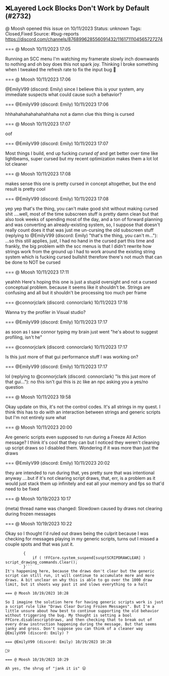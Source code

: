## ❌Layered Lock Blocks Don't Work by Default (#2732)
@ Moosh opened this issue on 10/11/2023
Status: unknown
Tags: Closed,Fixed
Source: #bug-reports https://discord.com/channels/876899628556091432/1161711104565727274


=== @ Moosh 10/11/2023 17:05

Running an SCC menu I'm watching my framerate slowly inch downwards to nothing and oh boy does this not spark joy. Thinking I broke something when I tweaked the refresh rate to fix the input bug 😬

=== @ Moosh 10/11/2023 17:06

@EmilyV99 (discord: Emily) since I believe this is your system, any immediate suspects what could cause such a behavior?

=== @EmilyV99 (discord: Emily) 10/11/2023 17:06

hhhahahahahahahahhaha
not a damn clue
this thing is cursed

=== @ Moosh 10/11/2023 17:07

oof

=== @EmilyV99 (discord: Emily) 10/11/2023 17:07

Most things I build, end up fucking *cursed af*
and get better over time
like lightbeams, super cursed
but my recent optimization makes them a lot lot lot cleaner

=== @ Moosh 10/11/2023 17:08

makes sense
this one is pretty cursed in concept altogether, but the end result is pretty cool

=== @EmilyV99 (discord: Emily) 10/11/2023 17:08

yep yep
that's the thing, you can't make good shit without making cursed shit
....well, most of the time
subscreen stuff is pretty damn clean
but that also took weeks of spending most of the day, and a ton of forward planning
and was converting an already-existing system, so, I suppose that doesn't really count does it
that was just me un-cursing the old subscreen stuff
(replying to @EmilyV99 (discord: Emily) "that's the thing, you can't m…"): ...so this still applies, just, I had no hand in the cursed part this time
and frankly, the big problem with the scc menus
is that I didn't rewrite how strings work from the ground up
I had to work around the existing string system
which is fucking cursed bullshit
therefore there's not much that can be done to NOT be cursed

=== @ Moosh 10/11/2023 17:11

yeahhh
Here's hoping this one is just a stupid oversight and not a cursed conceptual problem. because it seems like it shouldn't be. Strings are confusing and all but it shouldn't be processing too much per frame

=== @connorjclark (discord: connorclark) 10/11/2023 17:16

Wanna try the profiler in Visual studio?

=== @EmilyV99 (discord: Emily) 10/11/2023 17:17

as soon as I saw connor typing my brain just went "he's about to suggest profiling, isn't he"

=== @connorjclark (discord: connorclark) 10/11/2023 17:17

Is this just more of that gui performance stuff I was working on?

=== @EmilyV99 (discord: Emily) 10/11/2023 17:17

lol
(replying to @connorjclark (discord: connorclark) "Is this just more of that gui…"): no this isn't gui
this is zc
like an npc asking you a yes/no question

=== @ Moosh 10/11/2023 19:58

Okay update on this, it's not the control codes. It's all strings in my quest. I think this has to do with an interaction between strings and generic scripts but I'm not entirely sure what

=== @ Moosh 10/11/2023 20:00

Are generic scripts even supposed to run during a Freeze All Action message? I think it's cool that they can but I noticed they weren't cleaning up script draws so I disabled them. Wondering if it was more than just the draws

=== @EmilyV99 (discord: Emily) 10/11/2023 20:02

they are intended to run during that, yes
pretty sure that was intentional anyway
....but if it's not clearing script draws, that, err, is a problem
as it would just stack them up infinitely and eat all your memory and fps
so that'd need to be fixed

=== @ Moosh 10/19/2023 10:17

(meta) thread name was changed: Slowdown caused by draws not clearing during frozen messages

=== @ Moosh 10/19/2023 10:22

Okay so I thought I'd ruled out draws being the culprit because I was checking for messages playing in my generic scripts, turns out I missed a couple spots and that was just it. 
```        if(!freezemsg)
        {
            if ( !FFCore.system_suspend[susptSCRIPDRAWCLEAR] ) script_drawing_commands.Clear();
        }```
It's happening here, because the draws don't clear but the generic script can still run, it will continue to accumulate more and more draws. A bit unclear on why this is able to go over the 1000 draw limit, but it shoots way past it and slows everything to a halt

=== @ Moosh 10/19/2023 10:28

So I imagine the solution here for having generic scripts work is just a script rule like "Draws Clear During Frozen Messages". But I'm a little unsure about how best to continue supporting the old behavior without triggering the bug. My thought is setting a bool FFCore.disablescriptdraws, and then checking that to break out of every draw instruction happening during the message. But that seems janky and gross. Don't suppose you can think of a cleaner way @EmilyV99 (discord: Emily) ?

=== @EmilyV99 (discord: Emily) 10/19/2023 10:28

🤷‍♀️

=== @ Moosh 10/19/2023 10:29

Ah yes, the shrug of "jank it is" 😛
